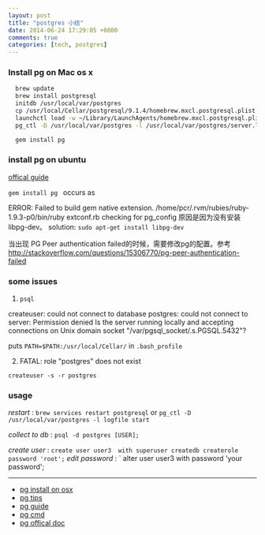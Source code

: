 ```yaml
---
layout: post
title: "postgres 小结"
date: 2014-06-24 17:29:05 +0800
comments: true
categories: [tech, postgres]
---
```


### Install pg on Mac os x

<!-- more -->

```bash
  brew update
  brew install postgresql
  initdb /usr/local/var/postgres
  cp /usr/local/Cellar/postgresql/9.1.4/homebrew.mxcl.postgresql.plist  ~/Library/LaunchAgents/
  launchctl load -w ~/Library/LaunchAgents/homebrew.mxcl.postgresql.plist
  pg_ctl -D /usr/local/var/postgres -l /usr/local/var/postgres/server.log start

  gem install pg
```

### install pg on ubuntu
[offical guide](https://help.ubuntu.com/community/PostgreSQL)

`gem install pg ` occurs as

ERROR: Failed to build gem native extension.
/home/pcr/.rvm/rubies/ruby-1.9.3-p0/bin/ruby extconf.rb checking for pg_config
原因是因为没有安装libpg-dev。
solution: `sudo apt-get install libpg-dev`

当出现 PG Peer authentication failed的时候，需要修改pg的配置。参考
http://stackoverflow.com/questions/15306770/pg-peer-authentication-failed

### some issues

1. `psql`

  createuser: could not connect to database postgres: could not connect to server: Permission denied
    Is the server running locally and accepting
    connections on Unix domain socket "/var/pgsql_socket/.s.PGSQL.5432"?

puts `PATH=$PATH:/usr/local/Cellar/` in `.bash_profile`

2. FATAL:  role "postgres" does not exist

  `createuser -s -r postgres`


### usage

*restart*     :   `brew services restart postgresql` or `pg_ctl -D /usr/local/var/postgres -l logfile start`

*collect to db* :   `psql -d postgres [USER];`

*create user*   :   `create user user3  with superuser createdb createrole  password 'root';`
*edit password* : ` alter user user3 with password 'your password';

------
- [pg install on osx](http://hlee.iteye.com/blog/1699119)
- [pg tips](http://hlee.iteye.com/blog/1689304)
- [pg guide](http://www.cnblogs.com/tzp_8/archive/2012/11/08/2760746.html)
- [pg cmd](http://www.chnlanker.com/postgresql/556.html)
- [pg offical doc](http://www.php100.com/manual/PostgreSQL8/app-createuser.html)
